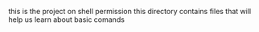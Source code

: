 this is the project on shell permission
this directory contains files that will help us learn about basic comands
